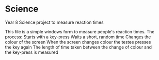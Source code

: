# Science
Year 8 Science project to measure reaction times

This file is a simple windows form to measure people's reaction times.
The process:
Starts with a key-press
Waits a short, random time
Changes the colour of the screen
When the screen changes colour the testee presses the key again
The length of time taken between the change of colour and the key-press is measured
